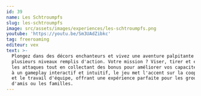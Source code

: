 ```yaml
---
id: 39
name: Les Schtroumpfs
slug: les-schtroumpfs
image: src/assets/images/experiences/les-schtroumpfs.png
youtube: 'https://youtu.be/Sm3UAdZibkc'
tag: freeroaming
editeur: vex
text: >-
  Plongez dans des décors enchanteurs et vivez une aventure palpitante à travers
  plusieurs niveaux remplis d'action. Votre mission ? Viser, tirer et esquiver
  les attaques tout en collectant des bonus pour améliorer vos capacités. Grâce
  à un gameplay interactif et intuitif, le jeu met l'accent sur la coopération
  et le travail d'équipe, offrant une expérience parfaite pour les groupes
  d'amis ou les familles.
---
```


